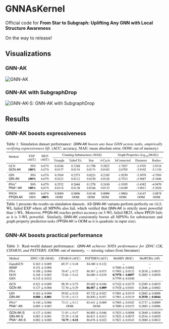 # GNNAsKernel
Official code for **From Star to Subgraph: Uplifting Any GNN with Local Structure Awareness**

On the way to release! 

## Visualizations
### GNN-AK
![GNN-AK](./figs/GNN-AK.png)
### GNN-AK with SubgraphDrop 
![GNN-AK-S: GNN-AK with SubgraphDrop](./figs/GNN-AK-S.png)

## Results 
### GNN-AK boosts expressiveness
![GNN-AK boosts expressiveness](./figs/simulation.png)
### GNN-AK boosts practical performance
![GNN-AK boosts practical performance](./figs/real-world.png)

<!--
**GNNAsKernel/GNNAsKernel** is a ✨ _special_ ✨ repository because its `README.md` (this file) appears on your GitHub profile.

Here are some ideas to get you started:

- 🔭 I’m currently working on ...
- 🌱 I’m currently learning ...
- 👯 I’m looking to collaborate on ...
- 🤔 I’m looking for help with ...
- 💬 Ask me about ...
- 📫 How to reach me: ...
- 😄 Pronouns: ...
- ⚡ Fun fact: ...
-->
